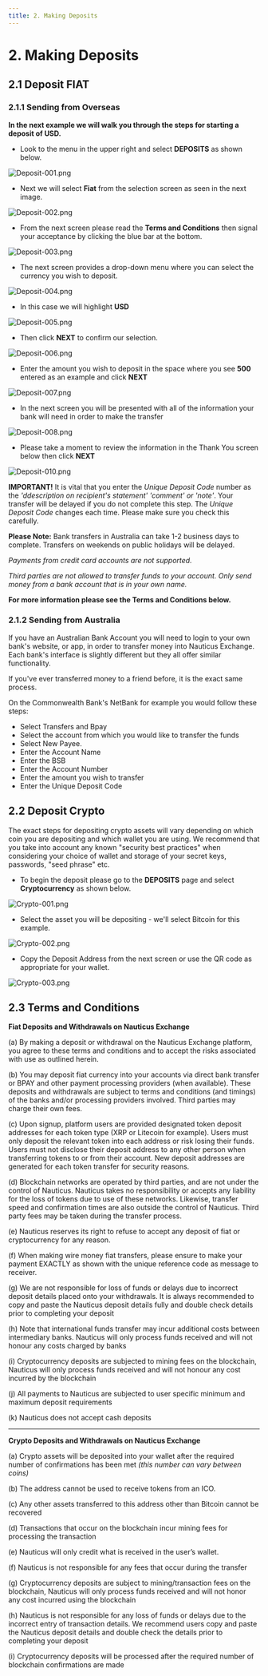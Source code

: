 ```yaml
---
title: 2. Making Deposits
---
```




# 2. Making Deposits



## 2.1 Deposit FIAT



### 2.1.1 Sending from Overseas

**In the next example we will walk you through the steps for starting a deposit of USD.**



- Look to the menu in the upper right and select  **DEPOSITS**  as shown below.

![Deposit-001.png](/images/Exchange/Deposit/Deposit-001.png)





- Next we will select  **Fiat**  from the selection screen as seen in the next image.

![Deposit-002.png](/images/Exchange/Deposit/Deposit-002.png)





- From the next screen please read the  **Terms and Conditions**  then signal your acceptance by clicking the blue bar at the bottom.

![Deposit-003.png](/images/Exchange/Deposit/Deposit-003.png)





- The next screen provides a drop-down menu where you can select the currency you wish to deposit.

![Deposit-004.png](/images/Exchange/Deposit/Deposit-004.png)





- In this case we will highlight  **USD**

![Deposit-005.png](/images/Exchange/Deposit/Deposit-005.png)





- Then click  **NEXT**  to confirm our selection.

![Deposit-006.png](/images/Exchange/Deposit/Deposit-006.png)





- Enter the amount you wish to deposit in the space where you see  **500**  entered as an example and click  **NEXT**

![Deposit-007.png](/images/Exchange/Deposit/Deposit-007.png)





- In the next screen you will be presented with all of the information your bank will need in order to make the transfer

![Deposit-008.png](/images/Exchange/Deposit/Deposit-008.png)





- Please take a moment to review the information in the Thank You screen below then click  **NEXT**

![Deposit-010.png](/images/Exchange/Deposit/Deposit-010.png)




**IMPORTANT!** It is vital that you enter the *Unique Deposit Code* number as the *'ddescription on recipient's statement' 'comment' or 'note'*. Your transfer will be delayed if you do not complete this step. The *Unique Deposit Code* changes each time. Please make sure you check this carefully.



**Please Note:** Bank transfers in Australia can take 1-2 business days to complete. Transfers on weekends on public holidays will be delayed.

*Payments from credit card accounts are not supported.*

*Third parties are not allowed to transfer funds to your account. Only send money from a bank account that is in your own name.*

**For more information please see the Terms and Conditions below.**



### 2.1.2 Sending from Australia



If you have an Australian Bank Account you will need to login to your own bank's website, or app, in order to transfer money into Nauticus Exchange. Each bank's interface is slightly different but they all offer similar functionality. 

If you've ever transferred money to a friend before, it is the exact same process.

On the Commonwealth Bank's NetBank for example you would follow these steps:
- Select Transfers and Bpay 
- Select the account from which you would like to transfer the funds
- Select New Payee.
- Enter the Account Name
- Enter the BSB
- Enter the Account Number
- Enter the amount you wish to transfer
- Enter the Unique Deposit Code





## 2.2 Deposit Crypto


The exact steps for depositing crypto assets will vary depending on which coin you are depositing and which wallet you are using. We recommend that you take into account any known "security best practices" when considering your choice of wallet and storage of your secret keys, passwords, "seed phrase" etc.


* To begin the deposit please go to the  **DEPOSITS**  page and select  **Cryptocurrency**  as shown below.

![Crypto-001.png](/images/Exchange/Deposit/Crypto-001.png)



* Select the asset you will be depositing - we'll select Bitcoin for this example.

![Crypto-002.png](/images/Exchange/Deposit/Crypto-002.png)



* Copy the Deposit Address from the next screen or use the QR code as appropriate for your wallet.

![Crypto-003.png](/images/Exchange/Deposit/Crypto-003.png)



## 2.3 Terms and Conditions

**Fiat Deposits and Withdrawals on Nauticus Exchange**

(a)	By making a deposit or withdrawal on the Nauticus Exchange platform, you agree to these terms and conditions and to accept the risks associated with use as outlined herein.

(b)	You may deposit fiat currency into your accounts via direct bank transfer or BPAY and other payment processing providers (when available). These deposits and withdrawals are subject to terms and conditions (and timings) of the banks and/or processing providers involved. Third parties may charge their own fees. 

(c)	Upon signup, platform users are provided designated token deposit addresses for each token type (XRP or Litecoin for example). Users must only deposit the relevant token into each address or risk losing their funds. Users must not disclose their deposit address to any other person when transferring tokens to or from their account.  New deposit addresses are generated for each token transfer for security reasons.

(d)	Blockchain networks are operated by third parties, and are not under the control of Nauticus. Nauticus takes no responsibility or accepts any liability for the loss of tokens due to use of these networks. Likewise, transfer speed and confirmation times are also outside the control of Nauticus. Third party fees may be taken during the transfer process.  

(e)	Nauticus reserves its right to refuse to accept any deposit of fiat or cryptocurrency for any reason.

(f)	When making wire money fiat transfers, please ensure to make your payment EXACTLY as shown with the unique reference code as message to receiver.

(g)	We are not responsible for loss of funds or delays due to incorrect deposit details placed onto your withdrawals. It is always recommended to copy and paste the Nauticus deposit details fully and double check details prior to completing your deposit

(h)	Note that international funds transfer may incur additional costs between intermediary banks. Nauticus will only process funds received and will not honour any costs charged by banks

(i)	Cryptocurrency deposits are subjected to mining fees on the blockchain, Nauticus will only process funds received and will not honour any cost incurred by the blockchain  

(j)	All payments to Nauticus are subjected to user specific minimum and maximum deposit requirements 

(k)	Nauticus does not accept cash deposits 

* * *


**Crypto Deposits and Withdrawals on Nauticus Exchange**

(a)	Crypto assets will be deposited into your wallet after the required number of confirmations has been met *(this number can vary between coins)* 

(b)	The address cannot be used to receive tokens from an ICO. 

(c)	Any other assets transferred to this address other than Bitcoin cannot be recovered 

(d)	Transactions that occur on the blockchain incur mining fees for processing the transaction

(e)	Nauticus will only credit what is received in the user’s wallet. 

(f)	Nauticus is not responsible for any fees that occur during the transfer 

(g)	Cryptocurrency deposits are subject to mining/transaction fees on the blockchain, Nauticus will only process funds received and will not honor any cost incurred using the blockchain  

(h)	Nauticus is not responsible for any loss of funds or delays due to the incorrect entry of transaction details. We recommend users copy and paste the Nauticus deposit details and double check the details prior to completing your deposit

(i)	Cryptocurrency deposits will be processed after the required number of blockchain confirmations are made

